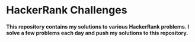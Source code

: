 # HackerRank Challenges
#### This repository contains my solutions to various HackerRank problems. I solve a few problems each day and push my solutions to this repository.
